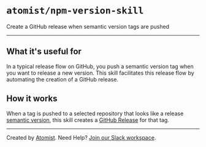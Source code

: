 # `atomist/npm-version-skill`

<!---atomist-skill-description:start--->

Create a GitHub release when semantic version tags are pushed

<!---atomist-skill-description:end--->

---

<!---atomist-skill-readme:start--->

## What it's useful for

In a typical release flow on GitHub, you push a semantic version tag
when you want to release a new version. This skill facilitates this
release flow by automating the creation of a GitHub release.

## How it works

When a tag is pushed to a selected repository that looks like a
release [semantic version][semver], this skill creates a [GitHub
Release][gh-release] for that tag.

[semver]: https://semver.org/ "Semantic Versioning"
[gh-release]: https://docs.github.com/en/github/administering-a-repository/about-releases

<!---atomist-skill-readme:end--->

---

Created by [Atomist][atomist].
Need Help? [Join our Slack workspace][slack].

[atomist]: https://atomist.com/ "Atomist - How Teams Deliver Software"
[slack]: https://join.atomist.com/ "Atomist Community Slack"
